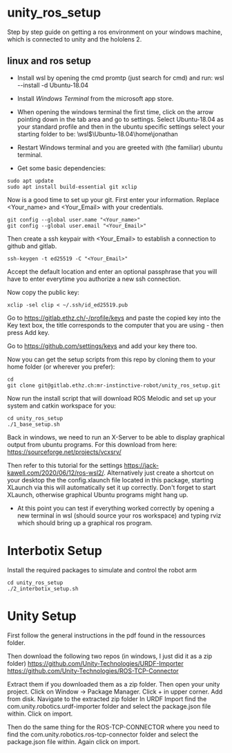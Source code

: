 # unity_ros_setup

Step by step guide on getting a ros environment on your windows machine, which is connected to unity and the hololens 2.

## linux and ros setup

- Install wsl by opening the cmd promtp (just search for cmd) and run:
    wsl --install -d Ubuntu-18.04

- Install *Windows Terminal* from the microsoft app store.

- When opening the windows terminal the first time, click on the arrow pointing down in the tab area and go to settings. Select Ubuntu-18.04 as your standard profile and then in the ubuntu specific settings select your starting folder to be: 
    \\wsl$\Ubuntu-18.04\home\jonathan

- Restart Windows terminal and you are greeted with (the familiar) ubuntu terminal. 

- Get some basic dependencies:

```shell
sudo apt update
sudo apt install build-essential git xclip
```

Now is a good time to set up your git. First enter your information. Replace <Your_name> and <Your_Email> with your credentials.

```shell
git config --global user.name "<Your_name>"
git config --global user.email "<Your_Email>"
```

Then create a ssh keypair with <Your_Email> to establish a connection to github and gitlab.

```shell
ssh-keygen -t ed25519 -C "<Your_Email>"
```

Accept the default location and enter an optional passphrase that you will have to enter everytime you authorize a new ssh connection.

Now copy the public key:

```shell
xclip -sel clip < ~/.ssh/id_ed25519.pub
```

Go to https://gitlab.ethz.ch/-/profile/keys and paste the copied key into the Key text box, the title corresponds to the computer that you are using - then press Add key.

Go to https://github.com/settings/keys and add your key there too.

Now you can get the setup scripts from this repo by cloning them to your home folder (or wherever you prefer):
```shell
cd
git clone git@gitlab.ethz.ch:mr-instinctive-robot/unity_ros_setup.git
```
Now run the install script that will download ROS Melodic and set up your system and catkin workspace for you:

```shell
cd unity_ros_setup
./1_base_setup.sh
```

Back in windows, we need to run an X-Server to be able to display graphical output from ubuntu programs. For this download from here:
https://sourceforge.net/projects/vcxsrv/

Then refer to this tutorial for the settings https://jack-kawell.com/2020/06/12/ros-wsl2/.
Alternatively just create a shortcut on your desktop the the config.xlaunch file located in this package, starting XLaunch via this will automatically set it up correctly. Don't forget to start XLaunch, otherwise graphical Ubuntu programs might hang up.

- At this point you can test if everything worked correctly by opening a new terminal in wsl (should source your ros workspace) and typing rviz which should bring up a graphical ros program.

# Interbotix Setup

Install the required packages to simulate and control the robot arm

```shell
cd unity_ros_setup
./2_interbotix_setup.sh
```

# Unity Setup

First follow the general instructions in the pdf found in the ressources folder. 

Then download the following two repos (in windows, I just did it as a zip folder)
https://github.com/Unity-Technologies/URDF-Importer
https://github.com/Unity-Technologies/ROS-TCP-Connector

Extract them if you downloaded them as a zip folder.
Then open your unity project. 
Click on Window -> Package Manager. Click + in upper corner. Add from disk. Navigate to the extracted zip folder
In URDF Import find the com.unity.robotics.urdf-importer folder and select the package.json file within. Click on import. 

Then do the same thing for the ROS-TCP-CONNECTOR where you need to find the com.unity.robotics.ros-tcp-connector folder and select the package.json file within. Again click on import.




